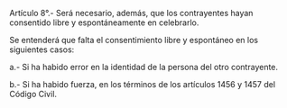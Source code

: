 Artículo 8°.- Será necesario, además, que los contrayentes hayan consentido libre y espontáneamente en celebrarlo.

Se entenderá que falta el consentimiento libre y espontáneo en los siguientes casos:

a.- Si ha habido error en la identidad de la persona del otro contrayente.

b.- Si ha habido fuerza, en los términos de los artículos 1456 y 1457 del Código Civil.